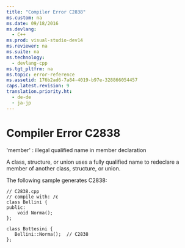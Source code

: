 ```yaml
---
title: "Compiler Error C2838"
ms.custom: na
ms.date: 09/18/2016
ms.devlang: 
  - C++
ms.prod: visual-studio-dev14
ms.reviewer: na
ms.suite: na
ms.technology: 
  - devlang-cpp
ms.tgt_pltfrm: na
ms.topic: error-reference
ms.assetid: 176b2ad6-7a84-4019-b97e-328866054457
caps.latest.revision: 9
translation.priority.ht: 
  - de-de
  - ja-jp
---
```

# Compiler Error C2838
'member' : illegal qualified name in member declaration  
  
 A class, structure, or union uses a fully qualified name to redeclare a member of another class, structure, or union.  
  
 The following sample generates C2838:  
  
```  
// C2838.cpp  
// compile with: /c  
class Bellini {  
public:  
    void Norma();  
};  
  
class Bottesini {  
   Bellini::Norma();  // C2838  
};  
```